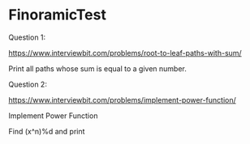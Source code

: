 # FinoramicTest

Question 1:

https://www.interviewbit.com/problems/root-to-leaf-paths-with-sum/ 

Print all paths whose sum is equal to a given number.


Question 2:

https://www.interviewbit.com/problems/implement-power-function/ 

Implement Power Function

Find (x^n)%d and print 